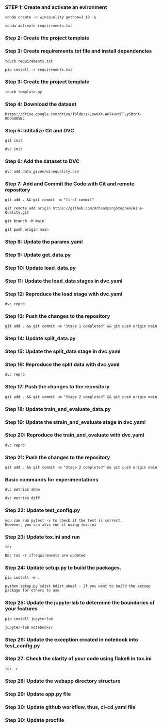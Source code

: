 ### STEP 1: Create and activate an evironment

```
conda create -n winequality python=3.10 -y
```

```
conda activate requirements.txt
```

### Step 2: Create the project template

### Step 3: Create requirements.txt file and install dependencies

```
touch requirements.txt
```

```
pip install -r requirements.txt
```

### Step 3: Create the project template

```
touch template.py
```

### Step 4: Download the dataset

```
https://drive.google.com/drive/folders/1xw0XX-WK74uxtFFLySbtnX-ODdmdK5Ec
```

### Step 5: Intitalize Git and DVC

```
git init
```

```
dvc init
```

### Step 6: Add the dataset to DVC

```
dvc add data_given/winequality.csv
```

### Step 7: Add and Commit the Code with Git and remote repository

```
git add . && git commit -m "first commit"
```

```
git remote add origin https://github.com/AcheampongStephen/Wine-Quality.git
```

```
git branch -M main
```

```
git push origin main
```

### Step 8: Update the params.yaml

### Step 9: Update get_data.py

### Step 10: Update load_data.py

### Step 11: Update the load_data stages in dvc.yaml

### Step 12: Reproduce the load stage with dvc.yaml

```
dvc repro
```

### Step 13: Push the changes to the repository

```
git add . && git commit -m "Stage 1 completed" && git push origin main
```

### Step 14: Update split_data.py

### Step 15: Update the split_data stage in dvc.yaml

### Step 16: Reproduce the split data with dvc.yaml

```
dvc repro
```

### Step 17: Push the changes to the repository

```
git add . && git commit -m "Stage 2 completed" && git push origin main
```

### Step 18: Update train_and_evaluate_data.py

### Step 19: Update the strain_and_evaluate stage in dvc.yaml

### Step 20: Reproduce the train_and_evaluate with dvc.yaml

```
dvc repro
```

### Step 21: Push the changes to the repository

```
git add . && git commit -m "Stage 2 completed" && git push origin main
```

### Basic commands for experimentations

```
dvc metrics show
```

```
dvc metrics diff
```

### Step 22: Update test_config.py

```
you can run pytest -v to check if the test is correct.
However, you can also run it using tox.ini
```

### Step 23: Update tox.ini and run

```
tox

NB: tox -r ifrequirements are updated
```

### Step 24: Update setup.py to build the packages.

```
pip install -e .
```

```
python setup.py sdist bdist_wheel - If you want to build the setuop package for others to use
```

### Step 25: Update the jupyterlab to determine the boundaries of your features

```
pip install jupyterlab
```

```
jupyter-lab notebooks/
```

### Step 26: Update the exception created in notebook into test_config.py

### Step 27: Check the clarity of your code using flake8 in tox.ini

```
tox -r
```

### Step 28: Update the webapp directory structure

### Step 29: Update app.py file

### Step 30: Update github workflow, thus, ci-cd.yaml file

### Step 30: Update procfile

